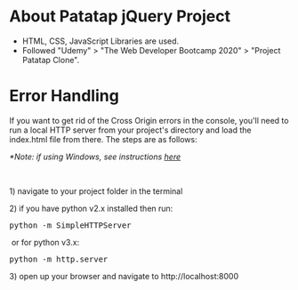 # About Patatap jQuery Project

<ul>
    <li>HTML, CSS, JavaScript Libraries are used.</li>
    <li>Followed "Udemy" > "The Web Developer Bootcamp 2020" > "Project Patatap Clone".</li>
</ul>

# Error Handling

<p>If you want to get rid of the Cross Origin errors in the console, you'll need to run a local HTTP
  server from your project's directory and load the index.html file from there. The steps are as follows:</p>
<p><em>*Note: if using Windows, see instructions </em><a
    href="https://docs.google.com/document/d/1tq4F-E-dGB22O4qs7YsvpcdxXmwj9SJ0-GZVccyeaSU/edit"
    rel="noopener noreferrer" target="_blank"><em>here</em></a></p>
<br>
<p>1) navigate to your project folder in the
  terminal</p>
<p>2) if you have python v2.x installed then run: </p>
<pre>python -m SimpleHTTPServer
</pre>
<p> or for python v3.x:</p>
<pre>python -m http.server</pre>
<p>3) open up your browser and navigate to http://localhost:8000<br></p>